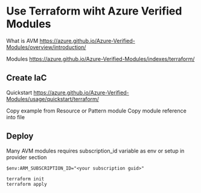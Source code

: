 # Use Terraform wiht Azure Verified Modules

What is AVM https://azure.github.io/Azure-Verified-Modules/overview/introduction/

Modules https://azure.github.io/Azure-Verified-Modules/indexes/terraform/

## Create IaC

Quickstart https://azure.github.io/Azure-Verified-Modules/usage/quickstart/terraform/

Copy example from Resource or Pattern module
Copy module reference into file


## Deploy

Many AVM modules requires subscription_id variable as env or setup in provider section
```pwsh
$env:ARM_SUBSCRIPTION_ID="<your subscription guid>"
```

```pwsh
terraform init
terraform apply
```